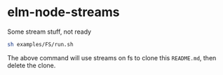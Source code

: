 # elm-node-streams

Some stream stuff, not ready

```bash
sh examples/FS/run.sh
```

The above command will use streams on fs to clone this `README.md`, then delete the clone.

